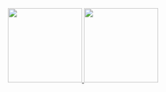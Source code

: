<div align="center" display="flex">
  <a href="https://github.com/koliverart">
  <img height="150em" src="https://github-readme-stats.vercel.app/api?username=koliverart&show_icons=false&theme=dark&include_all_commits=true&count_private=true"/>
  <img height="150em" src="https://github-readme-stats.vercel.app/api/top-langs/?username=koliverart&layout=compact&langs_count=7&theme=dark"/>
</div>


 


